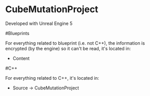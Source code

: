 # CubeMutationProject

Developed with Unreal Engine 5



#Blueprints

For everything related to blueprint (i.e. not C++), the information is encrypted (by the engine) so it can't be read, it's located in:
- Content




#C++

For everything related to C++, it's located in:
- Source -> CubeMutationProject
